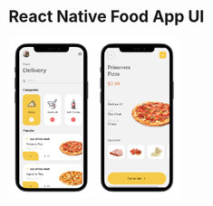 # React Native Food App UI

<img src="https://raw.githubusercontent.com/ankitsingh101/reactNativeFoodAppUI/main/screenshot.png" width="30%" style="float:left;"/>
<img src="https://raw.githubusercontent.com/ankitsingh101/reactNativeFoodAppUI/main/screenshot2.png" width="30%"/>
